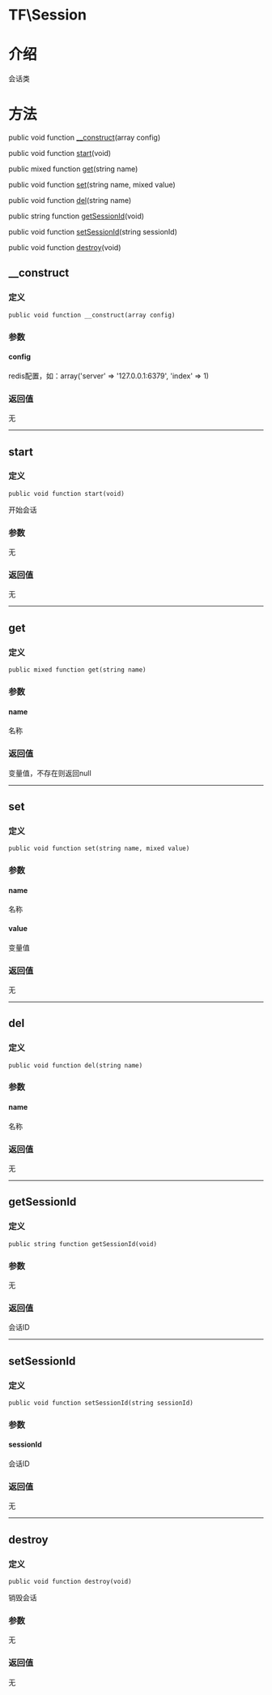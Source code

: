 # TF\Session

# 介绍
会话类

# 方法
public void function [__construct](#__construct)(array config)

public void function [start](#start)(void)

public mixed function [get](#get)(string name)

public void function [set](#set)(string name, mixed value)

public void function [del](#del)(string name)

public string function [getSessionId](#getsessionid)(void)

public void function [setSessionId](#setsessionid)(string sessionId)

public void function [destroy](#destroy)(void)

## __construct
### 定义
    public void function __construct(array config)
### 参数
#### config
redis配置，如：array('server' => '127.0.0.1:6379', 'index' => 1)
### 返回值
无

-----

## start
### 定义
    public void function start(void)
开始会话
### 参数
无
### 返回值
无

-----

## get
### 定义
    public mixed function get(string name)
### 参数
#### name
名称
### 返回值
变量值，不存在则返回null

-----

## set
### 定义
    public void function set(string name, mixed value)
### 参数
#### name
名称
#### value
变量值
### 返回值
无

-----

## del
### 定义
    public void function del(string name)
### 参数
#### name
名称
### 返回值
无

-----

## getSessionId
### 定义
    public string function getSessionId(void)
### 参数
无
### 返回值
会话ID

-----

## setSessionId
### 定义
    public void function setSessionId(string sessionId)
### 参数
#### sessionId
会话ID
### 返回值
无

-----

## destroy
### 定义
    public void function destroy(void)
销毁会话
### 参数
无
### 返回值
无
